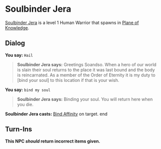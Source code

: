# Soulbinder Jera



[Soulbinder Jera](/npc/202120) is a level 1 Human Warrior that spawns in [Plane of Knowledge](/zone/202).





## Dialog

**You say:** `Hail`



>**Soulbinder Jera says:** Greetings Soandso. When a hero of our world is slain their soul returns to the place it was last bound and the body is reincarnated. As a member of the Order of Eternity  it is my duty to [bind your soul] to this location if that is your wish.

**You say:** `bind my soul`



>**Soulbinder Jera says:** Binding your soul. You will return here when you die.


**Soulbinder Jera casts:** [Bind Affinity](/spell/2049) on target.
end



## Turn-Ins



**This NPC *should* return incorrect items given.**
